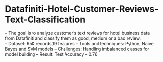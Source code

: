 # Datafiniti-Hotel-Customer-Reviews-Text-Classification  
– The goal is to analyze customer’s text reviews for hotel business data from Datafiniti and classify them as good, medium or a bad review.  
– Dataset: 65K records,19 features
– Tools and techniques: Python, Naive Bayes and SVM models
– Challenges: Handling imbalanced classes for model building
– Result: Test Accuracy – 0.76
